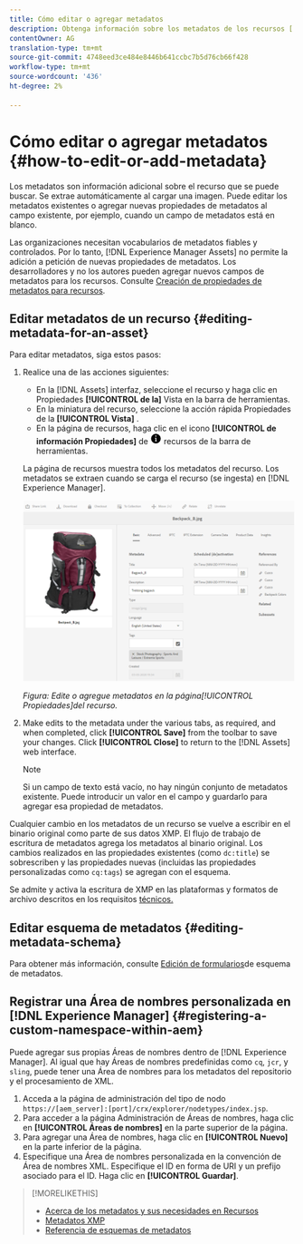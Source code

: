 ```yaml
---
title: Cómo editar o agregar metadatos
description: Obtenga información sobre los metadatos de los recursos [!DNL Adobe Experience Manager Assets] de diversas formas para editar los metadatos de los recursos.
contentOwner: AG
translation-type: tm+mt
source-git-commit: 4748eed3ce484e8446b641ccbc7b5d76cb66f428
workflow-type: tm+mt
source-wordcount: '436'
ht-degree: 2%

---
```



# Cómo editar o agregar metadatos {#how-to-edit-or-add-metadata}

Los metadatos son información adicional sobre el recurso que se puede buscar. Se extrae automáticamente al cargar una imagen. Puede editar los metadatos existentes o agregar nuevas propiedades de metadatos al campo existente, por ejemplo, cuando un campo de metadatos está en blanco.

Las organizaciones necesitan vocabularios de metadatos fiables y controlados. Por lo tanto, [!DNL Experience Manager Assets] no permite la adición a petición de nuevas propiedades de metadatos. Los desarrolladores y no los autores pueden agregar nuevos campos de metadatos para los recursos. Consulte [Creación de propiedades de metadatos para recursos](meta-edit.md#editing-metadata-schema).

## Editar metadatos de un recurso {#editing-metadata-for-an-asset}

Para editar metadatos, siga estos pasos:

1. Realice una de las acciones siguientes:

   * En la [!DNL Assets] interfaz, seleccione el recurso y haga clic en Propiedades **[!UICONTROL de la]** Vista en la barra de herramientas.
   * En la miniatura del recurso, seleccione la acción rápida Propiedades de la **[!UICONTROL Vista]** .
   * En la página de recursos, haga clic en el icono **[!UICONTROL de información Propiedades]** de ![Vista de](assets/do-not-localize/info-circle-icon.png) recursos de la barra de herramientas.

   La página de recursos muestra todos los metadatos del recurso. Los metadatos se extraen cuando se carga el recurso (se ingesta) en [!DNL Experience Manager].

   ![Seleccionar propiedades de un recurso para vista de sus metadatos](assets/asset-metadata.png)

   *Figura: Edite o agregue metadatos en la página[!UICONTROL Propiedades]del recurso.*

1. Make edits to the metadata under the various tabs, as required, and when completed, click **[!UICONTROL Save]** from the toolbar to save your changes. Click **[!UICONTROL Close]** to return to the [!DNL Assets] web interface.

   >[!NOTE]
   >
   >Si un campo de texto está vacío, no hay ningún conjunto de metadatos existente. Puede introducir un valor en el campo y guardarlo para agregar esa propiedad de metadatos.

Cualquier cambio en los metadatos de un recurso se vuelve a escribir en el binario original como parte de sus datos XMP. El flujo de trabajo de escritura de metadatos agrega los metadatos al binario original. Los cambios realizados en las propiedades existentes (como `dc:title`) se sobrescriben y las propiedades nuevas (incluidas las propiedades personalizadas como `cq:tags`) se agregan con el esquema.

Se admite y activa la escritura de XMP en las plataformas y formatos de archivo descritos en los requisitos [técnicos.](/help/sites-deploying/technical-requirements.md)

## Editar esquema de metadatos {#editing-metadata-schema}

Para obtener más información, consulte [Edición de formularios](metadata-schemas.md#edit-metadata-schema-forms)de esquema de metadatos.

## Registrar una Área de nombres personalizada en [!DNL Experience Manager] {#registering-a-custom-namespace-within-aem}

Puede agregar sus propias Áreas de nombres dentro de [!DNL Experience Manager]. Al igual que hay Áreas de nombres predefinidas como `cq`, `jcr`, y `sling`, puede tener una Área de nombres para los metadatos del repositorio y el procesamiento de XML.

1. Acceda a la página de administración del tipo de nodo `https://[aem_server]:[port]/crx/explorer/nodetypes/index.jsp`.
1. Para acceder a la página Administración de Áreas de nombres, haga clic en **[!UICONTROL Áreas de nombres]** en la parte superior de la página.
1. Para agregar una Área de nombres, haga clic en **[!UICONTROL Nuevo]** en la parte inferior de la página.
1. Especifique una Área de nombres personalizada en la convención de Área de nombres XML. Especifique el ID en forma de URI y un prefijo asociado para el ID. Haga clic en **[!UICONTROL Guardar]**.

>[!MORELIKETHIS]
>
>* [Acerca de los metadatos y sus necesidades en Recursos](metadata.md)
>* [Metadatos XMP](xmp.md)
>* [Referencia de esquemas de metadatos](meta-ref.md)

